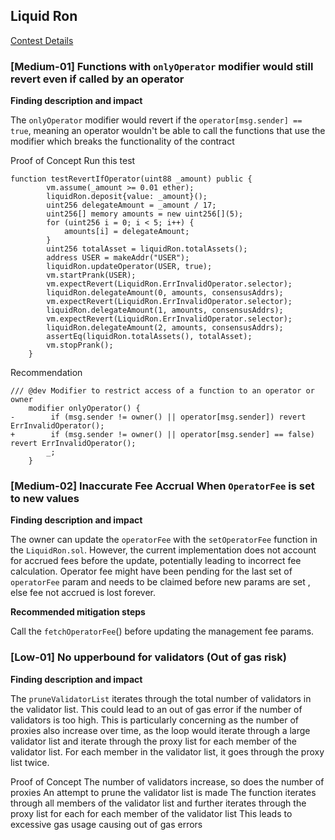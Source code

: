 ## Liquid Ron
[Contest Details](https://code4rena.com/audits/2025-01-liquid-ron)

### [Medium-01] Functions with `onlyOperator` modifier would still revert even if called by an operator

**Finding description and impact**

The `onlyOperator` modifier would revert if the `operator[msg.sender] == true`, meaning an operator wouldn't be able to call the functions that use the modifier which breaks the functionality of the contract

Proof of Concept
Run this test
```solidity
function testRevertIfOperator(uint88 _amount) public {
        vm.assume(_amount >= 0.01 ether);
        liquidRon.deposit{value: _amount}();
        uint256 delegateAmount = _amount / 17;
        uint256[] memory amounts = new uint256[](5);
        for (uint256 i = 0; i < 5; i++) {
            amounts[i] = delegateAmount;
        }
        uint256 totalAsset = liquidRon.totalAssets();
        address USER = makeAddr("USER");
        liquidRon.updateOperator(USER, true);
        vm.startPrank(USER);
        vm.expectRevert(LiquidRon.ErrInvalidOperator.selector);
        liquidRon.delegateAmount(0, amounts, consensusAddrs);
        vm.expectRevert(LiquidRon.ErrInvalidOperator.selector);
        liquidRon.delegateAmount(1, amounts, consensusAddrs);
        vm.expectRevert(LiquidRon.ErrInvalidOperator.selector);
        liquidRon.delegateAmount(2, amounts, consensusAddrs);
        assertEq(liquidRon.totalAssets(), totalAsset);
        vm.stopPrank();
    }
```
Recommendation
```solidity
/// @dev Modifier to restrict access of a function to an operator or owner
    modifier onlyOperator() {
-        if (msg.sender != owner() || operator[msg.sender]) revert ErrInvalidOperator();
+        if (msg.sender != owner() || operator[msg.sender] == false) revert ErrInvalidOperator();
        _;
    }
```

### [Medium-02] Inaccurate Fee Accrual When `OperatorFee` is set to new values

**Finding description and impact**

The owner can update the `operatorFee` with the `setOperatorFee` function in the `LiquidRon.sol`. However, the current implementation does not account for accrued fees before the update, potentially leading to incorrect fee calculation. Operator fee might have been pending for the last set of `operatorFee` param and needs to be claimed before new params are set , else fee not accrued is lost forever.

**Recommended mitigation steps**

Call the `fetchOperatorFee`() before updating the management fee params.


### [Low-01] No upperbound for validators (Out of gas risk)

**Finding description and impact**

The `pruneValidatorList` iterates through the total number of validators in the validator list. This could lead to an out of gas error if the number of validators is too high. This is particularly concerning as the number of proxies also increase over time, as the loop would iterate through a large validator list and iterate through the proxy list for each member of the validator list. For each member in the validator list, it goes through the proxy list twice.

Proof of Concept
The number of validators increase, so does the number of proxies
An attempt to prune the validator list is made
The function iterates through all members of the validator list and further iterates through the proxy list for each for each member of the validator list
This leads to excessive gas usage causing out of gas errors

